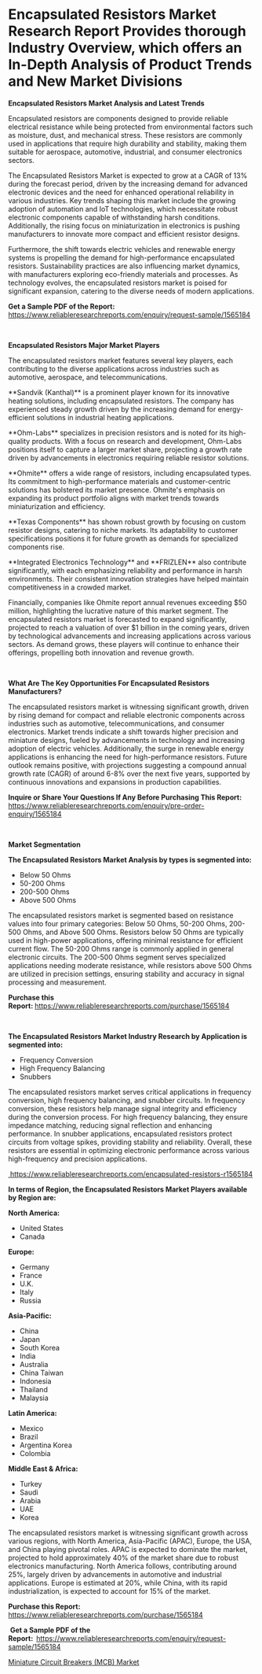 <p><h1>Encapsulated Resistors Market Research Report Provides thorough Industry Overview, which offers an In-Depth Analysis of Product Trends and New Market Divisions</h1></p><p><strong>Encapsulated Resistors Market Analysis and Latest Trends</strong></p>
<p><p>Encapsulated resistors are components designed to provide reliable electrical resistance while being protected from environmental factors such as moisture, dust, and mechanical stress. These resistors are commonly used in applications that require high durability and stability, making them suitable for aerospace, automotive, industrial, and consumer electronics sectors. </p><p>The Encapsulated Resistors Market is expected to grow at a CAGR of 13% during the forecast period, driven by the increasing demand for advanced electronic devices and the need for enhanced operational reliability in various industries. Key trends shaping this market include the growing adoption of automation and IoT technologies, which necessitate robust electronic components capable of withstanding harsh conditions. Additionally, the rising focus on miniaturization in electronics is pushing manufacturers to innovate more compact and efficient resistor designs. </p><p>Furthermore, the shift towards electric vehicles and renewable energy systems is propelling the demand for high-performance encapsulated resistors. Sustainability practices are also influencing market dynamics, with manufacturers exploring eco-friendly materials and processes. As technology evolves, the encapsulated resistors market is poised for significant expansion, catering to the diverse needs of modern applications.</p></p>
<p><strong>Get a Sample PDF of the Report:&nbsp;</strong> <a href="https://www.reliableresearchreports.com/enquiry/request-sample/1565184?utm_campaign=1558&utm_medium=2&utm_source=Github&utm_content=ia&utm_term=06042025&utm_id=encapsulated-resistors">https://www.reliableresearchreports.com/enquiry/request-sample/1565184</a></p>
<p>&nbsp;</p>
<p><strong>Encapsulated Resistors Major Market Players</strong></p>
<p><p>The encapsulated resistors market features several key players, each contributing to the diverse applications across industries such as automotive, aerospace, and telecommunications. </p><p>**Sandvik (Kanthal)** is a prominent player known for its innovative heating solutions, including encapsulated resistors. The company has experienced steady growth driven by the increasing demand for energy-efficient solutions in industrial heating applications.</p><p>**Ohm-Labs** specializes in precision resistors and is noted for its high-quality products. With a focus on research and development, Ohm-Labs positions itself to capture a larger market share, projecting a growth rate driven by advancements in electronics requiring reliable resistor solutions.</p><p>**Ohmite** offers a wide range of resistors, including encapsulated types. Its commitment to high-performance materials and customer-centric solutions has bolstered its market presence. Ohmite's emphasis on expanding its product portfolio aligns with market trends towards miniaturization and efficiency.</p><p>**Texas Components** has shown robust growth by focusing on custom resistor designs, catering to niche markets. Its adaptability to customer specifications positions it for future growth as demands for specialized components rise.</p><p>**Integrated Electronics Technology** and **FRIZLEN** also contribute significantly, with each emphasizing reliability and performance in harsh environments. Their consistent innovation strategies have helped maintain competitiveness in a crowded market.</p><p>Financially, companies like Ohmite report annual revenues exceeding $50 million, highlighting the lucrative nature of this market segment. The encapsulated resistors market is forecasted to expand significantly, projected to reach a valuation of over $1 billion in the coming years, driven by technological advancements and increasing applications across various sectors. As demand grows, these players will continue to enhance their offerings, propelling both innovation and revenue growth.</p></p>
<p>&nbsp;</p>
<p><strong>What Are The Key Opportunities For Encapsulated Resistors Manufacturers?</strong></p>
<p><p>The encapsulated resistors market is witnessing significant growth, driven by rising demand for compact and reliable electronic components across industries such as automotive, telecommunications, and consumer electronics. Market trends indicate a shift towards higher precision and miniature designs, fueled by advancements in technology and increasing adoption of electric vehicles. Additionally, the surge in renewable energy applications is enhancing the need for high-performance resistors. Future outlook remains positive, with projections suggesting a compound annual growth rate (CAGR) of around 6-8% over the next five years, supported by continuous innovations and expansions in production capabilities.</p></p>
<p><strong>Inquire or Share Your Questions If Any Before Purchasing This Report:</strong> <a href="https://www.reliableresearchreports.com/enquiry/pre-order-enquiry/1565184?utm_campaign=1558&utm_medium=2&utm_source=Github&utm_content=ia&utm_term=06042025&utm_id=encapsulated-resistors">https://www.reliableresearchreports.com/enquiry/pre-order-enquiry/1565184</a></p>
<p>&nbsp;</p>
<p><strong>Market Segmentation</strong></p>
<p><strong>The Encapsulated Resistors Market Analysis by types is segmented into:</strong></p>
<p><ul><li>Below 50 Ohms</li><li>50-200 Ohms</li><li>200-500 Ohms</li><li>Above 500 Ohms</li></ul></p>
<p><p>The encapsulated resistors market is segmented based on resistance values into four primary categories: Below 50 Ohms, 50-200 Ohms, 200-500 Ohms, and Above 500 Ohms. Resistors below 50 Ohms are typically used in high-power applications, offering minimal resistance for efficient current flow. The 50-200 Ohms range is commonly applied in general electronic circuits. The 200-500 Ohms segment serves specialized applications needing moderate resistance, while resistors above 500 Ohms are utilized in precision settings, ensuring stability and accuracy in signal processing and measurement.</p></p>
<p><strong>Purchase this Report:&nbsp;</strong><a href="https://www.reliableresearchreports.com/purchase/1565184?utm_campaign=1558&utm_medium=2&utm_source=Github&utm_content=ia&utm_term=06042025&utm_id=encapsulated-resistors">https://www.reliableresearchreports.com/purchase/1565184</a></p>
<p>&nbsp;</p>
<p><strong>The Encapsulated Resistors Market Industry Research by Application is segmented into:</strong></p>
<p><ul><li>Frequency Conversion</li><li>High Frequency Balancing</li><li>Snubbers</li></ul></p>
<p><p>The encapsulated resistors market serves critical applications in frequency conversion, high frequency balancing, and snubber circuits. In frequency conversion, these resistors help manage signal integrity and efficiency during the conversion process. For high frequency balancing, they ensure impedance matching, reducing signal reflection and enhancing performance. In snubber applications, encapsulated resistors protect circuits from voltage spikes, providing stability and reliability. Overall, these resistors are essential in optimizing electronic performance across various high-frequency and precision applications.</p></p>
<p><a href="https://www.reliableresearchreports.com/encapsulated-resistors-r1565184?utm_campaign=1558&utm_medium=2&utm_source=Github&utm_content=ia&utm_term=06042025&utm_id=encapsulated-resistors">&nbsp;https://www.reliableresearchreports.com/encapsulated-resistors-r1565184</a></p>
<p><strong>In terms of Region, the Encapsulated Resistors Market Players available by Region are:</strong></p>
<p>
    <p> <strong> North America: </strong>
        <ul>
            <li>United States</li>
            <li>Canada</li>
        </ul>
        </p> 
    <p> <strong> Europe: </strong>
        <ul>
            <li>Germany</li>
            <li>France</li>
            <li>U.K.</li>
            <li>Italy</li>
            <li>Russia</li>
        </ul>
        </p> 
    <p> <strong> Asia-Pacific: </strong>
        <ul>
            <li>China</li>
            <li>Japan</li>
            <li>South Korea</li>
            <li>India</li>
            <li>Australia</li>
            <li>China Taiwan</li>
            <li>Indonesia</li>
            <li>Thailand</li>
            <li>Malaysia</li>
        </ul>
        </p> 
    <p> <strong> Latin America: </strong>
        <ul>
            <li>Mexico</li>
            <li>Brazil</li>
            <li>Argentina Korea</li>
            <li>Colombia</li>
        </ul>
        </p> 
    <p> <strong> Middle East & Africa: </strong>
        <ul>
            <li>Turkey</li>
            <li>Saudi</li>
            <li>Arabia</li>
            <li>UAE</li>
            <li>Korea</li>
        </ul>
    </p>
    </p>
<p><p>The encapsulated resistors market is witnessing significant growth across various regions, with North America, Asia-Pacific (APAC), Europe, the USA, and China playing pivotal roles. APAC is expected to dominate the market, projected to hold approximately 40% of the market share due to robust electronics manufacturing. North America follows, contributing around 25%, largely driven by advancements in automotive and industrial applications. Europe is estimated at 20%, while China, with its rapid industrialization, is expected to account for 15% of the market.</p></p>
<p><strong>Purchase this Report: </strong><a href="https://www.reliableresearchreports.com/purchase/1565184?utm_campaign=1558&utm_medium=2&utm_source=Github&utm_content=ia&utm_term=06042025&utm_id=encapsulated-resistors">https://www.reliableresearchreports.com/purchase/1565184</a></p>
<p>&nbsp;<strong>Get a Sample PDF of the Report:&nbsp;&nbsp;</strong><a href="https://www.reliableresearchreports.com/enquiry/request-sample/1565184?utm_campaign=1558&utm_medium=2&utm_source=Github&utm_content=ia&utm_term=06042025&utm_id=encapsulated-resistors">https://www.reliableresearchreports.com/enquiry/request-sample/1565184</a></p>
<p><strong></strong></p>
<p><p><a href="https://github.com/willjis/Market-Research-Report-List-1/blob/main/miniature-circuit-breakers-mcb-market.md?utm_campaign=1558&utm_medium=2&utm_source=Github&utm_content=ia&utm_term=06042025&utm_id=encapsulated-resistors">Miniature Circuit Breakers (MCB) Market</a></p></p>